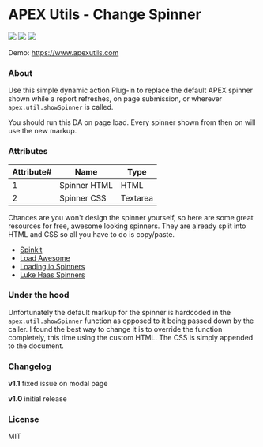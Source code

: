 # APEX Utils - Change Spinner

![](https://img.shields.io/badge/Type-Dynamic_Action-orange.svg) ![](https://img.shields.io/badge/APEX-18.2-success.svg) ![](https://img.shields.io/badge/APEX-19.1-success.svg)

Demo: https://www.apexutils.com

### About

Use this simple dynamic action Plug-in to replace the default APEX spinner shown while a report refreshes, on page submission, or wherever `apex.util.showSpinner` is called.

You should run this DA on page load. Every spinner shown from then on will use the new markup.

### Attributes

Attribute# | Name | Type |
 ------ | ------ | ------ |
1 | Spinner HTML | HTML | 
2 | Spinner CSS | Textarea |

Chances are you won't design the spinner yourself, so here are some great resources for free, awesome looking spinners. They are already split into HTML and CSS so all you have to do is copy/paste.

  - [Spinkit](https://tobiasahlin.com/spinkit/)
  - [Load Awesome](https://github.danielcardoso.net/load-awesome/animations.html)
  - [Loading.io Spinners](https://loading.io/css/)
  - [Luke Haas Spinners](https://projects.lukehaas.me/css-loaders/)

### Under the hood

Unfortunately the default markup for the spinner is hardcoded in the `apex.util.showSpinner` function as opposed to it being passed down by the caller. I found the best way to change it is to override the function completely, this time using the custom HTML. The CSS is simply appended to the document.

### Changelog

**v1.1** fixed issue on modal page

**v1.0** initial release

### License
MIT
